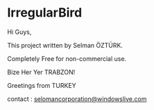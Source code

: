 IrregularBird
=============


Hi Guys,

This project written by Selman ÖZTÜRK.

Completely Free for non-commercial use.

Bize Her Yer TRABZON!

Greetings from TURKEY

contact : selomancorporation@windowslive.com

